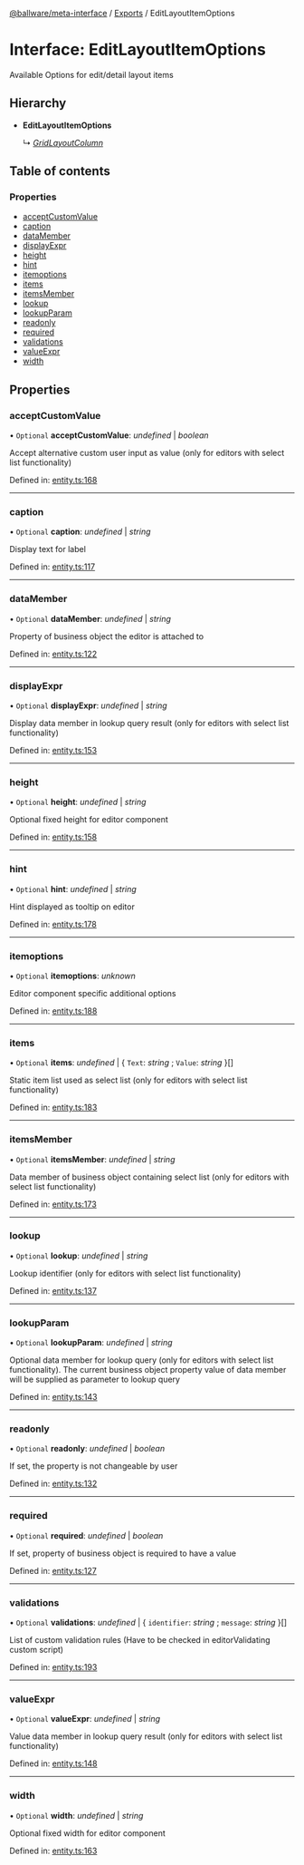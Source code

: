 [@ballware/meta-interface](../README.md) / [Exports](../modules.md) / EditLayoutItemOptions

# Interface: EditLayoutItemOptions

Available Options for edit/detail layout items

## Hierarchy

* **EditLayoutItemOptions**

  ↳ [*GridLayoutColumn*](gridlayoutcolumn.md)

## Table of contents

### Properties

- [acceptCustomValue](editlayoutitemoptions.md#acceptcustomvalue)
- [caption](editlayoutitemoptions.md#caption)
- [dataMember](editlayoutitemoptions.md#datamember)
- [displayExpr](editlayoutitemoptions.md#displayexpr)
- [height](editlayoutitemoptions.md#height)
- [hint](editlayoutitemoptions.md#hint)
- [itemoptions](editlayoutitemoptions.md#itemoptions)
- [items](editlayoutitemoptions.md#items)
- [itemsMember](editlayoutitemoptions.md#itemsmember)
- [lookup](editlayoutitemoptions.md#lookup)
- [lookupParam](editlayoutitemoptions.md#lookupparam)
- [readonly](editlayoutitemoptions.md#readonly)
- [required](editlayoutitemoptions.md#required)
- [validations](editlayoutitemoptions.md#validations)
- [valueExpr](editlayoutitemoptions.md#valueexpr)
- [width](editlayoutitemoptions.md#width)

## Properties

### acceptCustomValue

• `Optional` **acceptCustomValue**: *undefined* \| *boolean*

Accept alternative custom user input as value (only for editors with select list functionality)

Defined in: [entity.ts:168](https://github.com/frankball/ballware-meta-interface/blob/08dd5e4/src/entity.ts#L168)

___

### caption

• `Optional` **caption**: *undefined* \| *string*

Display text for label

Defined in: [entity.ts:117](https://github.com/frankball/ballware-meta-interface/blob/08dd5e4/src/entity.ts#L117)

___

### dataMember

• `Optional` **dataMember**: *undefined* \| *string*

Property of business object the editor is attached to

Defined in: [entity.ts:122](https://github.com/frankball/ballware-meta-interface/blob/08dd5e4/src/entity.ts#L122)

___

### displayExpr

• `Optional` **displayExpr**: *undefined* \| *string*

Display data member in lookup query result (only for editors with select list functionality)

Defined in: [entity.ts:153](https://github.com/frankball/ballware-meta-interface/blob/08dd5e4/src/entity.ts#L153)

___

### height

• `Optional` **height**: *undefined* \| *string*

Optional fixed height for editor component

Defined in: [entity.ts:158](https://github.com/frankball/ballware-meta-interface/blob/08dd5e4/src/entity.ts#L158)

___

### hint

• `Optional` **hint**: *undefined* \| *string*

Hint displayed as tooltip on editor

Defined in: [entity.ts:178](https://github.com/frankball/ballware-meta-interface/blob/08dd5e4/src/entity.ts#L178)

___

### itemoptions

• `Optional` **itemoptions**: *unknown*

Editor component specific additional options

Defined in: [entity.ts:188](https://github.com/frankball/ballware-meta-interface/blob/08dd5e4/src/entity.ts#L188)

___

### items

• `Optional` **items**: *undefined* \| { `Text`: *string* ; `Value`: *string*  }[]

Static item list used as select list (only for editors with select list functionality)

Defined in: [entity.ts:183](https://github.com/frankball/ballware-meta-interface/blob/08dd5e4/src/entity.ts#L183)

___

### itemsMember

• `Optional` **itemsMember**: *undefined* \| *string*

Data member of business object containing select list (only for editors with select list functionality)

Defined in: [entity.ts:173](https://github.com/frankball/ballware-meta-interface/blob/08dd5e4/src/entity.ts#L173)

___

### lookup

• `Optional` **lookup**: *undefined* \| *string*

Lookup identifier (only for editors with select list functionality)

Defined in: [entity.ts:137](https://github.com/frankball/ballware-meta-interface/blob/08dd5e4/src/entity.ts#L137)

___

### lookupParam

• `Optional` **lookupParam**: *undefined* \| *string*

Optional data member for lookup query (only for editors with select list functionality).
The current business object property value of data member will be supplied as parameter to lookup query

Defined in: [entity.ts:143](https://github.com/frankball/ballware-meta-interface/blob/08dd5e4/src/entity.ts#L143)

___

### readonly

• `Optional` **readonly**: *undefined* \| *boolean*

If set, the property is not changeable by user

Defined in: [entity.ts:132](https://github.com/frankball/ballware-meta-interface/blob/08dd5e4/src/entity.ts#L132)

___

### required

• `Optional` **required**: *undefined* \| *boolean*

If set, property of business object is required to have a value

Defined in: [entity.ts:127](https://github.com/frankball/ballware-meta-interface/blob/08dd5e4/src/entity.ts#L127)

___

### validations

• `Optional` **validations**: *undefined* \| { `identifier`: *string* ; `message`: *string*  }[]

List of custom validation rules (Have to be checked in editorValidating custom script)

Defined in: [entity.ts:193](https://github.com/frankball/ballware-meta-interface/blob/08dd5e4/src/entity.ts#L193)

___

### valueExpr

• `Optional` **valueExpr**: *undefined* \| *string*

Value data member in lookup query result (only for editors with select list functionality)

Defined in: [entity.ts:148](https://github.com/frankball/ballware-meta-interface/blob/08dd5e4/src/entity.ts#L148)

___

### width

• `Optional` **width**: *undefined* \| *string*

Optional fixed width for editor component

Defined in: [entity.ts:163](https://github.com/frankball/ballware-meta-interface/blob/08dd5e4/src/entity.ts#L163)
